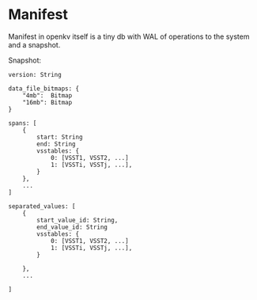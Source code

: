 # Manifest

Manifest in openkv itself is a tiny db with WAL of operations to the system and a snapshot.


Snapshot:

```
version: String

data_file_bitmaps: {
    "4mb":  Bitmap
    "16mb": Bitmap
}

spans: [
    {
        start: String
        end: String
        vsstables: {
            0: [VSST1, VSST2, ...]
            1: [VSSTi, VSSTj, ...],
        }
    },
    ...
]

separated_values: [
    {
        start_value_id: String,
        end_value_id: String
        vsstables: {
            0: [VSST1, VSST2, ...]
            1: [VSSTi, VSSTj, ...],
        }

    },
    ...

]

```
